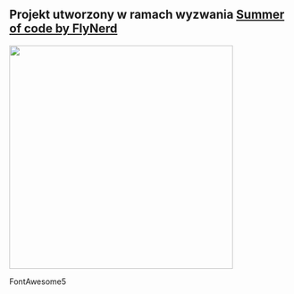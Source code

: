 ## Projekt utworzony w ramach wyzwania [Summer of code by FlyNerd](https://www.flynerd.pl/2023/06/wakacyjne-wyzwanie-summer-of-code.html)

<img src="https://github.com/MartaSeidler/summer_of_code/assets/124307153/5f827d42-b5c0-497d-b547-b4e485ecdf03" width="400">

FontAwesome5
